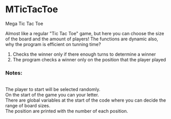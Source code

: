 # MTicTacToe
Mega Tic Tac Toe

Almost like a regular "Tic Tac Toe" game, but here you can choose the size of the board and the amount of players! 
The functions are dynamic also, why the program is efficient on tunning time?

1. Checks the winner only if there enough turns to determine a winner
2. The program checks a winner only on the position that the player played

<h3>Notes: </h3> <br>
The player to start will be selected randomly. <br>
On the start of the game you can your letter. <br>
There are global variables at the start of the code where you can decide the range of board sizes. <br>
The position are printed with the number of each position.
